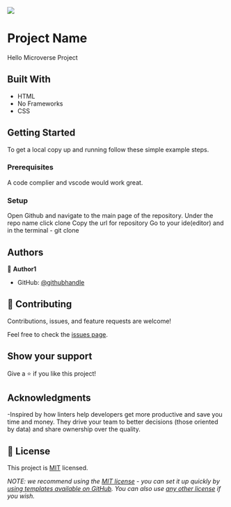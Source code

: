 ![](https://img.shields.io/badge/Microverse-blueviolet)

# Project Name

Hello Microverse Project


## Built With

- HTML
- No Frameworks
- CSS


## Getting Started


To get a local copy up and running follow these simple example steps.

### Prerequisites
A code complier and vscode would work great.

### Setup
Open Github and navigate to the main page of the repository.
Under  the repo name click clone
Copy the url for repository
Go to your ide(editor) and in the terminal - git clone 


## Authors

👤 **Author1**

- GitHub: [@githubhandle](https://github.com/Athaliah8)


## 🤝 Contributing

Contributions, issues, and feature requests are welcome!

Feel free to check the [issues page](../../issues/).

## Show your support

Give a ⭐️ if you like this project!

## Acknowledgments

-Inspired by how linters help developers  get more productive and save you time and money. They drive your team to better decisions (those oriented by data) and share ownership over the quality.

## 📝 License

This project is [MIT](./LICENSE) licensed.

_NOTE: we recommend using the [MIT license](https://choosealicense.com/licenses/mit/) - you can set it up quickly by [using templates available on GitHub](https://docs.github.com/en/communities/setting-up-your-project-for-healthy-contributions/adding-a-license-to-a-repository). You can also use [any other license](https://choosealicense.com/licenses/) if you wish._
